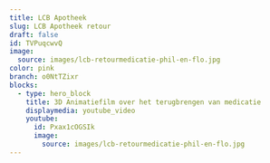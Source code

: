 ```yaml
---
title: LCB Apotheek
slug: LCB Apotheek retour
draft: false
id: TVPuqcwvQ
image:
  source: images/lcb-retourmedicatie-phil-en-flo.jpg
color: pink
branch: o0NtTZixr
blocks:
  - type: hero_block
    title: 3D Animatiefilm over het terugbrengen van medicatie
    displaymedia: youtube_video
    youtube:
      id: Pxax1cOGSIk
      image:
        source: images/lcb-retourmedicatie-phil-en-flo.jpg
---
```

